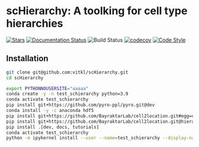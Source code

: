 # scHierarchy: A toolking for cell type hierarchies

[![Stars](https://img.shields.io/github/stars/vitkl/scHierarchy?logo=GitHub&color=yellow)](https://github.com/vitkl/scHierarchy/stargazers)
[![Documentation Status](https://readthedocs.org/projects/scHierarchy/badge/?version=latest)](https://scHierarchy.readthedocs.io/en/stable/?badge=stable)
![Build Status](https://github.com/vitkl/scHierarchy/workflows/scHierarchy/badge.svg)
[![codecov](https://codecov.io/gh/vitkl/scHierarchy/branch/main/graph/badge.svg?token=BGI9Z8R11R)](https://codecov.io/gh/vitkl/scHierarchy)
[![Code Style](https://img.shields.io/badge/code%20style-black-000000.svg)](https://github.com/python/black)

## Installation

```bash
git clone git@github.com:vitkl/scHierarchy.git
cd scHierarchy
```

```bash
export PYTHONNOUSERSITE="aaaaa"
conda create -y -n test_schierarchy python=3.9
conda activate test_schierarchy
pip install git+https://github.com/pyro-ppl/pyro.git@dev
conda install -y -c anaconda hdf5
pip install git+https://github.com/BayraktarLab/cell2location.git#egg=cell2location[tutorials]
pip install git+https://github.com/BayraktarLab/cell2location.git@hierarchical_AutoGuideMessenger
pip install .[dev, docs, tutorials]
conda activate test_schierarchy
python -m ipykernel install --user --name=test_schierarchy --display-name='Environment (test_schierarchy)'
```
